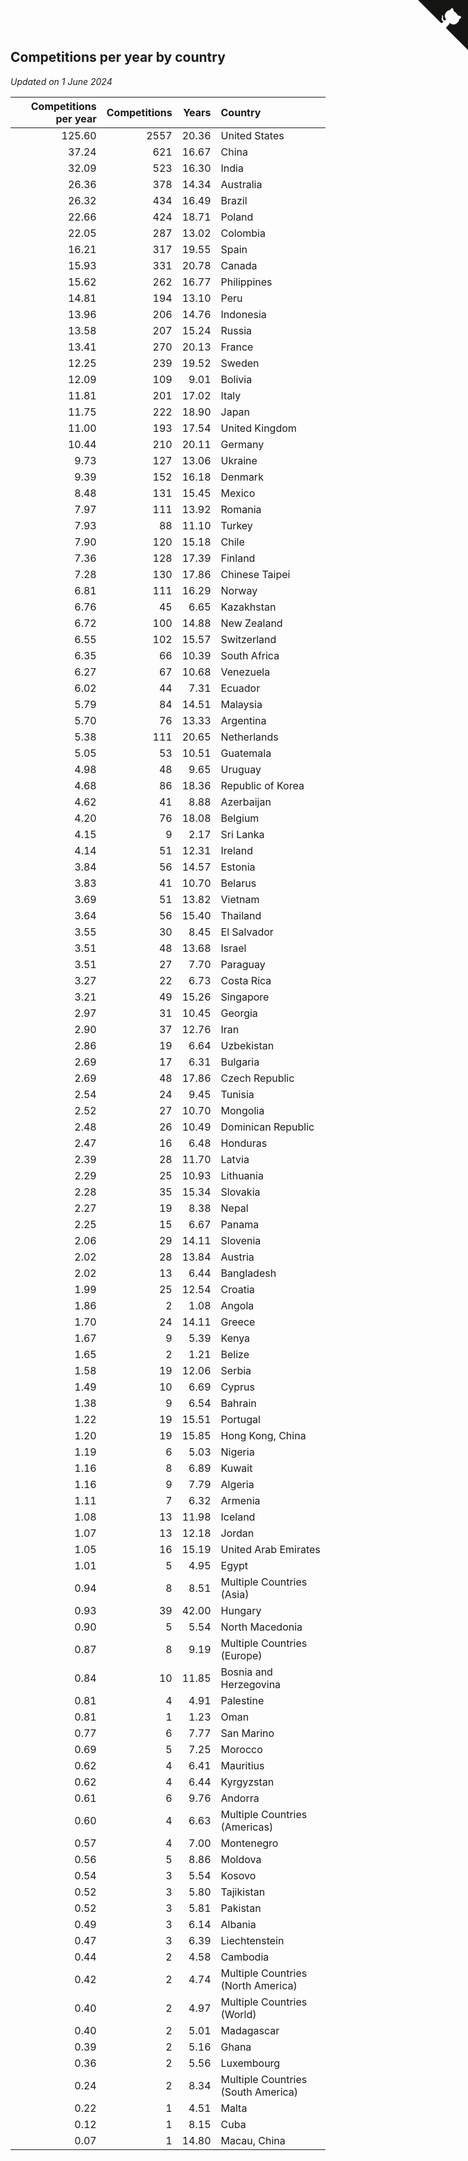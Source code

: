 ## Competitions per year by country

*Updated on  1 June 2024*

| Competitions per year | Competitions | Years | Country |
| ---: | ---: | ---: | :--- |
| 125.60 | 2557 | 20.36 | United States |
| 37.24 | 621 | 16.67 | China |
| 32.09 | 523 | 16.30 | India |
| 26.36 | 378 | 14.34 | Australia |
| 26.32 | 434 | 16.49 | Brazil |
| 22.66 | 424 | 18.71 | Poland |
| 22.05 | 287 | 13.02 | Colombia |
| 16.21 | 317 | 19.55 | Spain |
| 15.93 | 331 | 20.78 | Canada |
| 15.62 | 262 | 16.77 | Philippines |
| 14.81 | 194 | 13.10 | Peru |
| 13.96 | 206 | 14.76 | Indonesia |
| 13.58 | 207 | 15.24 | Russia |
| 13.41 | 270 | 20.13 | France |
| 12.25 | 239 | 19.52 | Sweden |
| 12.09 | 109 | 9.01 | Bolivia |
| 11.81 | 201 | 17.02 | Italy |
| 11.75 | 222 | 18.90 | Japan |
| 11.00 | 193 | 17.54 | United Kingdom |
| 10.44 | 210 | 20.11 | Germany |
| 9.73 | 127 | 13.06 | Ukraine |
| 9.39 | 152 | 16.18 | Denmark |
| 8.48 | 131 | 15.45 | Mexico |
| 7.97 | 111 | 13.92 | Romania |
| 7.93 | 88 | 11.10 | Turkey |
| 7.90 | 120 | 15.18 | Chile |
| 7.36 | 128 | 17.39 | Finland |
| 7.28 | 130 | 17.86 | Chinese Taipei |
| 6.81 | 111 | 16.29 | Norway |
| 6.76 | 45 | 6.65 | Kazakhstan |
| 6.72 | 100 | 14.88 | New Zealand |
| 6.55 | 102 | 15.57 | Switzerland |
| 6.35 | 66 | 10.39 | South Africa |
| 6.27 | 67 | 10.68 | Venezuela |
| 6.02 | 44 | 7.31 | Ecuador |
| 5.79 | 84 | 14.51 | Malaysia |
| 5.70 | 76 | 13.33 | Argentina |
| 5.38 | 111 | 20.65 | Netherlands |
| 5.05 | 53 | 10.51 | Guatemala |
| 4.98 | 48 | 9.65 | Uruguay |
| 4.68 | 86 | 18.36 | Republic of Korea |
| 4.62 | 41 | 8.88 | Azerbaijan |
| 4.20 | 76 | 18.08 | Belgium |
| 4.15 | 9 | 2.17 | Sri Lanka |
| 4.14 | 51 | 12.31 | Ireland |
| 3.84 | 56 | 14.57 | Estonia |
| 3.83 | 41 | 10.70 | Belarus |
| 3.69 | 51 | 13.82 | Vietnam |
| 3.64 | 56 | 15.40 | Thailand |
| 3.55 | 30 | 8.45 | El Salvador |
| 3.51 | 48 | 13.68 | Israel |
| 3.51 | 27 | 7.70 | Paraguay |
| 3.27 | 22 | 6.73 | Costa Rica |
| 3.21 | 49 | 15.26 | Singapore |
| 2.97 | 31 | 10.45 | Georgia |
| 2.90 | 37 | 12.76 | Iran |
| 2.86 | 19 | 6.64 | Uzbekistan |
| 2.69 | 17 | 6.31 | Bulgaria |
| 2.69 | 48 | 17.86 | Czech Republic |
| 2.54 | 24 | 9.45 | Tunisia |
| 2.52 | 27 | 10.70 | Mongolia |
| 2.48 | 26 | 10.49 | Dominican Republic |
| 2.47 | 16 | 6.48 | Honduras |
| 2.39 | 28 | 11.70 | Latvia |
| 2.29 | 25 | 10.93 | Lithuania |
| 2.28 | 35 | 15.34 | Slovakia |
| 2.27 | 19 | 8.38 | Nepal |
| 2.25 | 15 | 6.67 | Panama |
| 2.06 | 29 | 14.11 | Slovenia |
| 2.02 | 28 | 13.84 | Austria |
| 2.02 | 13 | 6.44 | Bangladesh |
| 1.99 | 25 | 12.54 | Croatia |
| 1.86 | 2 | 1.08 | Angola |
| 1.70 | 24 | 14.11 | Greece |
| 1.67 | 9 | 5.39 | Kenya |
| 1.65 | 2 | 1.21 | Belize |
| 1.58 | 19 | 12.06 | Serbia |
| 1.49 | 10 | 6.69 | Cyprus |
| 1.38 | 9 | 6.54 | Bahrain |
| 1.22 | 19 | 15.51 | Portugal |
| 1.20 | 19 | 15.85 | Hong Kong, China |
| 1.19 | 6 | 5.03 | Nigeria |
| 1.16 | 8 | 6.89 | Kuwait |
| 1.16 | 9 | 7.79 | Algeria |
| 1.11 | 7 | 6.32 | Armenia |
| 1.08 | 13 | 11.98 | Iceland |
| 1.07 | 13 | 12.18 | Jordan |
| 1.05 | 16 | 15.19 | United Arab Emirates |
| 1.01 | 5 | 4.95 | Egypt |
| 0.94 | 8 | 8.51 | Multiple Countries (Asia) |
| 0.93 | 39 | 42.00 | Hungary |
| 0.90 | 5 | 5.54 | North Macedonia |
| 0.87 | 8 | 9.19 | Multiple Countries (Europe) |
| 0.84 | 10 | 11.85 | Bosnia and Herzegovina |
| 0.81 | 4 | 4.91 | Palestine |
| 0.81 | 1 | 1.23 | Oman |
| 0.77 | 6 | 7.77 | San Marino |
| 0.69 | 5 | 7.25 | Morocco |
| 0.62 | 4 | 6.41 | Mauritius |
| 0.62 | 4 | 6.44 | Kyrgyzstan |
| 0.61 | 6 | 9.76 | Andorra |
| 0.60 | 4 | 6.63 | Multiple Countries (Americas) |
| 0.57 | 4 | 7.00 | Montenegro |
| 0.56 | 5 | 8.86 | Moldova |
| 0.54 | 3 | 5.54 | Kosovo |
| 0.52 | 3 | 5.80 | Tajikistan |
| 0.52 | 3 | 5.81 | Pakistan |
| 0.49 | 3 | 6.14 | Albania |
| 0.47 | 3 | 6.39 | Liechtenstein |
| 0.44 | 2 | 4.58 | Cambodia |
| 0.42 | 2 | 4.74 | Multiple Countries (North America) |
| 0.40 | 2 | 4.97 | Multiple Countries (World) |
| 0.40 | 2 | 5.01 | Madagascar |
| 0.39 | 2 | 5.16 | Ghana |
| 0.36 | 2 | 5.56 | Luxembourg |
| 0.24 | 2 | 8.34 | Multiple Countries (South America) |
| 0.22 | 1 | 4.51 | Malta |
| 0.12 | 1 | 8.15 | Cuba |
| 0.07 | 1 | 14.80 | Macau, China |


<a href="https://github.com/jonatanklosko/wca_statistics" class="github-corner" aria-label="View source on Github"><svg width="80" height="80" viewBox="0 0 250 250" style="fill:#151513; color:#fff; position: absolute; top: 0; border: 0; right: 0;" aria-hidden="true"><path d="M0,0 L115,115 L130,115 L142,142 L250,250 L250,0 Z"></path><path d="M128.3,109.0 C113.8,99.7 119.0,89.6 119.0,89.6 C122.0,82.7 120.5,78.6 120.5,78.6 C119.2,72.0 123.4,76.3 123.4,76.3 C127.3,80.9 125.5,87.3 125.5,87.3 C122.9,97.6 130.6,101.9 134.4,103.2" fill="currentColor" style="transform-origin: 130px 106px;" class="octo-arm"></path><path d="M115.0,115.0 C114.9,115.1 118.7,116.5 119.8,115.4 L133.7,101.6 C136.9,99.2 139.9,98.4 142.2,98.6 C133.8,88.0 127.5,74.4 143.8,58.0 C148.5,53.4 154.0,51.2 159.7,51.0 C160.3,49.4 163.2,43.6 171.4,40.1 C171.4,40.1 176.1,42.5 178.8,56.2 C183.1,58.6 187.2,61.8 190.9,65.4 C194.5,69.0 197.7,73.2 200.1,77.6 C213.8,80.2 216.3,84.9 216.3,84.9 C212.7,93.1 206.9,96.0 205.4,96.6 C205.1,102.4 203.0,107.8 198.3,112.5 C181.9,128.9 168.3,122.5 157.7,114.1 C157.9,116.9 156.7,120.9 152.7,124.9 L141.0,136.5 C139.8,137.7 141.6,141.9 141.8,141.8 Z" fill="currentColor" class="octo-body"></path></svg></a><style>.github-corner:hover .octo-arm{animation:octocat-wave 560ms ease-in-out}@keyframes octocat-wave{0%,100%{transform:rotate(0)}20%,60%{transform:rotate(-25deg)}40%,80%{transform:rotate(10deg)}}@media (max-width:500px){.github-corner:hover .octo-arm{animation:none}.github-corner .octo-arm{animation:octocat-wave 560ms ease-in-out}}</style>
